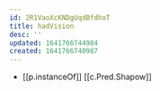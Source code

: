 ```yaml
---
id: 2R1VaoXcKNDgUqdBfdhoT
title: hadVision
desc: ''
updated: 1641766744984
created: 1641766740987
---
```


- [[p.instanceOf]] [[c.Pred.Shapow]]
